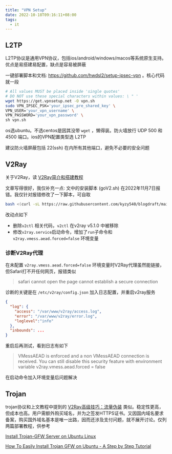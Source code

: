 ```yaml
---
title: "VPN Setup"
date: 2022-10-18T09:16:11+08:00
tags:
  - it
---
```


## L2TP

L2TP协议是通用VPN协议，包括ios/android/windows/macos等系统原生支持。优点是易搭建易配置，缺点是容易被屏蔽

一键部署脚本和文档: https://github.com/hwdsl2/setup-ipsec-vpn  。核心代码就一段

```bash
# All values MUST be placed inside 'single quotes'
# DO NOT use these special characters within values: \ " '
wget https://get.vpnsetup.net -O vpn.sh
sudo VPN_IPSEC_PSK='your_ipsec_pre_shared_key' \
VPN_USER='your_vpn_username' \
VPN_PASSWORD='your_vpn_password' \
sh vpn.sh
```

os选ubuntu。不选centos是因其没带 `wget` ，懒得装。防火墙放行 UDP 500 和 4500 端口。ios的VPN配置类型选 L2TP

建议防火墙屏蔽包括 22(ssh) 在内所有其他端口，避免不必要的安全问题

## V2Ray

关于V2Ray，读 [V2Ray简介和搭建教程](https://itlanyan.com/v2ray-tutorial/)

文章写得很好，我仅补充一点: 文中的安装脚本 (goV2.sh) 在2022年11月7日报错。我仅针对报错修改了一下脚本，可自取

```bash
bash <(curl -sL https://raw.githubusercontent.com/kyzy540/blogdraft/main/static/scripts/goV2.sh --version v5.1.0)
```

改动点如下
* 删除`v2ctl` 相关代码，`v2ctl` 在v2ray v5.1.0 中被移除
* 修改`v2ray.service`启动命令，增加了`run`子命令和 `v2ray.vmess.aead.forced=false` 环境变量

### 诊断V2Ray代理

在未配置 `v2ray.vmess.aead.forced=false` 环境变量时V2Ray代理虽然能链接，但Safari打不开任何网页，报错类似

> safari cannot open the page cannot establish a secure connection

诊断的关键是在 `/etc/v2ray/config.json` 加入日志配置，并重启v2ray服务

```json
{
  "log": {
    "access": "/var/www/v2ray/access.log",
    "error": "/var/www/v2ray/error.log",
    "loglevel":"info"
  },
  "inbounds": ...
}
```

重启后再测试，看到日志有如下
> VMessAEAD is enforced and a non VMessAEAD connection is received. You can still disable this security feature with environment variable v2ray.vmess.aead.forced = false

在启动命令加入环境变量后问题解决

## Trojan

trojan协议和上文教程中提到的 [V2Ray高级技巧：流量伪装](https://itlanyan.com/v2ray-traffic-mask/) 类似。稳定性更高，但成本也高。用户需额外购买域名，并为之签发HTTPS证书。又因国内域名要求备案，购买国外域名基本是唯一出路，因而还涉及支付问题，就不展开讨论。仅列两篇部署教程，供参考

[Install Trojan-GFW Server on Ubuntu Linux](https://sedap.github.io/install-trojan-gfw-on-ubuntu.html)

[How To Easily Install Trojan GFW on Ubuntu - A Step by Step Tutorial](https://privacymelon.com/trojan-gfw-cdn-tutorial/)

